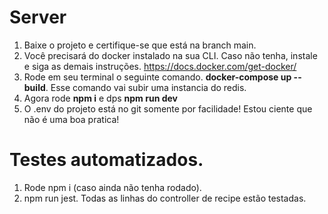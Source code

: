 # Server

1. Baixe o projeto e certifique-se que está na branch main.
2. Você precisará do docker instalado na sua CLI. Caso não tenha, instale e siga as demais instruções. https://docs.docker.com/get-docker/
3. Rode em seu terminal o seguinte comando. **docker-compose up --build**. Esse comando vai subir uma instancia do redis.
4. Agora rode **npm i** e dps **npm run dev**
5. O .env do projeto está no git somente por facilidade! Estou ciente que não é uma boa pratica!

# Testes automatizados.

1. Rode npm i (caso ainda não tenha rodado).
2. npm run jest. Todas as linhas do controller de recipe estão testadas.
